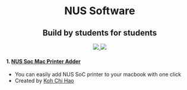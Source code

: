 <h1 align="center">NUS Software</h1>
<h2 align="center">Build by students for students</h2>

<div align="center">
<a href="">
		<img src="https://img.shields.io/github/stars/badges/shields.svg?style=social&label=Star">
	</a>
	<a href="https://github.com/kohchihao/NUS-Softwares/blob/master/LICENSE">
		<img src="https://img.shields.io/pypi/l/pipenv.svg">
	</a>
</div>


#### 1. [NUS Soc Mac Printer Adder](https://medium.com/@kohchihao/dear-nus-soc-why-your-printers-so-hard-to-add-9794a5e70979)

- You can easily add NUS SoC printer to your macbook with one click 
- Created by [Koh Chi Hao](https://t.me/kohchihao)